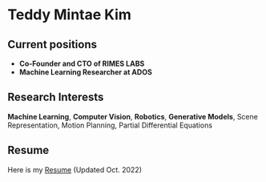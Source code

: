 # Teddy Mintae Kim

## Current positions
- **Co-Founder and CTO of RIMES LABS**  
- **Machine Learning Researcher at ADOS**

## Research Interests
**Machine Learning**, **Computer Vision**, **Robotics**, **Generative Models**, Scene Representation, Motion Planning, Partial Differential Equations  

## Resume
Here is my [Resume](./Resume_Mark_Mintae_Kim.pdf) (Updated Oct. 2022)
